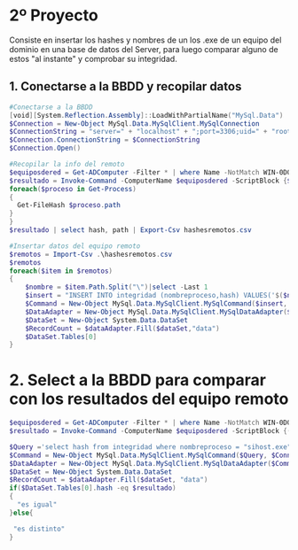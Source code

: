 # 2º Proyecto 
Consiste en insertar los hashes y nombres de un los .exe de un equipo del dominio en una base de datos del Server,
para luego comparar alguno de estos "al instante" y comprobar su integridad.

## 1. Conectarse a la BBDD y recopilar datos
```PowerShell
#Conectarse a la BBDD
[void][System.Reflection.Assembly]::LoadWithPartialName("MySql.Data")
$Connection = New-Object MySql.Data.MySqlClient.MySqlConnection
$ConnectionString = "server=" + "localhost" + ";port=3306;uid=" + "root" + ";pwd=" + ";database="+"directorioactivo"
$Connection.ConnectionString = $ConnectionString
$Connection.Open()

#Recopilar la info del remoto
$equiposdered = Get-ADComputer -Filter * | where Name -NotMatch WIN-0D0T0Q94LB4 | select -ExpandProperty Name 
$resultado = Invoke-Command -ComputerName $equiposdered -ScriptBlock {$ErrorActionPreference = "SilentlyContinue" 
foreach($proceso in Get-Process)
{
  Get-FileHash $proceso.path 
}
}
$resultado | select hash, path | Export-Csv hashesremotos.csv

#Insertar datos del equipo remoto
$remotos = Import-Csv .\hashesremotos.csv
$remotos
foreach($item in $remotos)
{
    $nombre = $item.Path.Split("\")|select -Last 1
    $insert = "INSERT INTO integridad (nombreproceso,hash) VALUES('$($nombre)','$($item.hash)')"
    $Command = New-Object MySql.Data.MySqlClient.MySqlCommand($insert, $Connection)
    $DataAdapter = New-Object MySql.Data.MySqlClient.MySqlDataAdapter($Command)
    $DataSet = New-Object System.Data.DataSet
    $RecordCount = $dataAdapter.Fill($dataSet,"data")
    $DataSet.Tables[0] 
}

```
# 2. Select a la BBDD para comparar con los resultados del equipo remoto
```PowerShell
$equiposdered = Get-ADComputer -Filter * | where Name -NotMatch WIN-0D0T0Q94LB4 | select -ExpandProperty Name 
$resultado = Invoke-Command -ComputerName $equiposdered -ScriptBlock {(Get-FileHash -path c:\windows\system32\sihost.exe).hash}

$Query ='select hash from integridad where nombreproceso = "sihost.exe"'
$Command = New-Object MySql.Data.MySqlClient.MySqlCommand($Query, $Connection)
$DataAdapter = New-Object MySql.Data.MySqlClient.MySqlDataAdapter($Command)
$DataSet = New-Object System.Data.DataSet
$RecordCount = $dataAdapter.Fill($dataSet, "data")
if($DataSet.Tables[0].hash -eq $resultado)
{
  "es igual"
}else{

 "es distinto"
}

```



